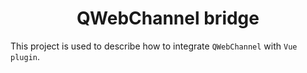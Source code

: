 <h1 align="center">QWebChannel bridge</h1>

This project is used to describe how to integrate `QWebChannel` with `Vue plugin`.

